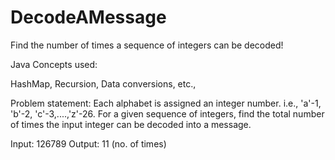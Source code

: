 # DecodeAMessage
Find the number of times a sequence of integers can be decoded!

Java Concepts used:

HashMap,
Recursion,
Data conversions, etc.,

Problem statement:
Each alphabet is assigned an integer number. i.e., 'a'-1, 'b'-2, 'c'-3,....,'z'-26.
For a given sequence of integers, find the total number of times the input integer can be decoded into a message.

Input: 126789
Output: 11 (no. of times)

